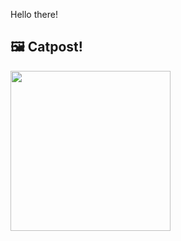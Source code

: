 Hello there!



## 🖼️ Catpost!

<sub>
    <img src="https://cdn2.thecatapi.com/images/753.jpg" height="256">
</sub>

